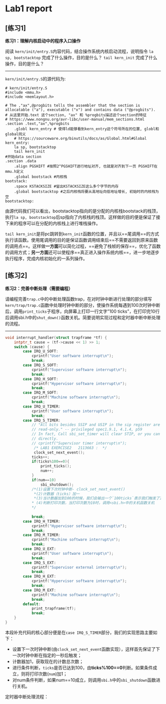 # Lab1 report

## [练习1]

**练习1：理解内核启动中的程序入口操作**

阅读 `kern/init/entry.S`内容代码，结合操作系统内核启动流程，说明指令 `la sp, bootstacktop` 完成了什么操作，目的是什么？ `tail kern_init` 完成了什么操作，目的是什么？

---

`kern/init/entry.S`的源代码为:

```
# kern/init/entry.S
#include <mmu.h>
#include <memlayout.h>

# The ,"ax",@progbits tells the assembler that the section is allocatable ("a"), executable ("x") and contains data ("@progbits").
# 从这里开始.text 这个section, "ax" 和 %progbits描述这个section的特征
# https://www.nongnu.org/avr-libc/user-manual/mem_sections.html
.section .text,"ax",%progbits 
    .globl kern_entry # 使得ld能够看到kern_entry这个符号所在的位置, globl和global同义
    # https://sourceware.org/binutils/docs/as/Global.html#Global
kern_entry: 
    la sp, bootstacktop 
    tail kern_init 
#开始data section
.section .data
    .align PGSHIFT #按照2^PGSHIFT进行地址对齐, 也就是对齐到下一页 PGSHIFT在 mmu.h定义
    .global bootstack #内核栈
bootstack:
    .space KSTACKSIZE #留出KSTACKSIZE这么多个字节的内存
    .global bootstacktop #之后内核栈将要从高地址向低地址增长, 初始时的内核栈为空
bootstacktop:
```

由源代码我们可以看出，bootstacktop指向的是分配的内核栈bootstack的栈顶，执行`la sp, bootstacktop`后sp指向了内核栈的栈顶。这样做的目的便是保证了接下来的程序可以在分配的内核栈上进行堆栈操作。

`tail kern_init`是将pc跳转到`kern_init`函数的位置，并且以==尾调用==的方式执行该函数。使用尾调用的目的是保证函数调用结束后==不需要返回到原来函数的调用点==。这样做**一方面**可以简化过程，==避免了栈帧的保存==，优化了函数的调用方式；**另一方面**还可以使程序==真正进入操作系统内核==，进一步地逐步执行程序，完成内核初始化的一系列操作。



## [练习2]

**练习2：完善中断处理（需要编程）**

请编程完善`trap.c`中的中断处理函数trap，在对时钟中断进行处理的部分填写`kern/trap/trap.c`函数中处理时钟中断的部分，使操作系统每遇到100次时钟中断后，调用`print_ticks`子程序，向屏幕上打印一行文字”100 ticks”，在打印完10行后调用sbi.h中的`shut_down()`函数关机。简要说明实现过程和定时器中断中断处理的流程。

---



```c
void interrupt_handler(struct trapframe *tf) {
    intptr_t cause = (tf->cause << 1) >> 1;
    switch (cause) {
        case IRQ_U_SOFT:
            cprintf("User software interrupt\n");
            break;
        case IRQ_S_SOFT:
            cprintf("Supervisor software interrupt\n");
            break;
        case IRQ_H_SOFT:
            cprintf("Hypervisor software interrupt\n");
            break;
        case IRQ_M_SOFT:
            cprintf("Machine software interrupt\n");
            break;
        case IRQ_U_TIMER:
            cprintf("User software interrupt\n");
            break;
        case IRQ_S_TIMER:
            // "All bits besides SSIP and USIP in the sip register are
            // read-only." -- privileged spec1.9.1, 4.1.4, p59
            // In fact, Call sbi_set_timer will clear STIP, or you can clear it
            // directly.
            // cprintf("Supervisor timer interrupt\n");
             /* LAB1 EXERCISE2   2113663 :  */
             clock_set_next_event();
			ticks++;
			if(ticks%100==0){
				print_ticks();
				num++;
			}
			if(num==10)
				sbi_shutdown();
            /*(1)设置下次时钟中断- clock_set_next_event()
             *(2)计数器（ticks）加一
             *(3)当计数器加到100的时候，我们会输出一个`100ticks`表示我们触发了100次时钟中断，同时打印次数（num）加一
            * (4)判断打印次数，当打印次数为10时，调用<sbi.h>中的关机函数关机
            */
			
            break;
        case IRQ_H_TIMER:
            cprintf("Hypervisor software interrupt\n");
            break;
        case IRQ_M_TIMER:
            cprintf("Machine software interrupt\n");
            break;
        case IRQ_U_EXT:
            cprintf("User software interrupt\n");
            break;
        case IRQ_S_EXT:
            cprintf("Supervisor external interrupt\n");
            break;
        case IRQ_H_EXT:
            cprintf("Hypervisor software interrupt\n");
            break;
        case IRQ_M_EXT:
            cprintf("Machine software interrupt\n");
            break;
        default:
            print_trapframe(tf);
            break;
    }
}
```

本段补充代码的核心部分便是在`case IRQ_S_TIMER`部分，我们的实现思路主要如下：

- 设置下一次时钟中断(由`clock_set_next_event`函数实现），这样首先保证了下一次时钟中断在指定的一秒后触发；
- 计数器加1，获取现在的计数总次数；
- 进行条件判断，`ticks`是否已达到100，由**ticks%100==0**判断。如果条件成立，则将打印次数(`num`)加1；
- 对num条件判断，如果num==10成立，则调用`sbi.h`中的`sbi_shutdown`函数进行关机。



定时器中断处理流程：

